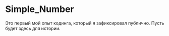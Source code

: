 # Simple_Number

Это первый мой опыт кодинга, который я зафиксировал публично. Пусть будет здесь для истории.
